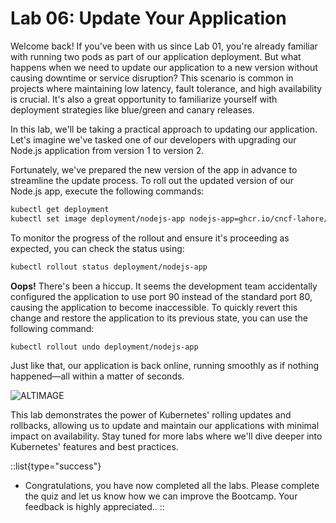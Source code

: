 # Lab 06: Update Your Application

Welcome back! If you've been with us since Lab 01, you're already familiar with running two pods as part of our application deployment. But what happens when we need to update our application to a new version without causing downtime or service disruption? This scenario is common in projects where maintaining low latency, fault tolerance, and high availability is crucial. It's also a great opportunity to familiarize yourself with deployment strategies like blue/green and canary releases.

In this lab, we'll be taking a practical approach to updating our application. Let's imagine we've tasked one of our developers with upgrading our Node.js application from version 1 to version 2.

Fortunately, we've prepared the new version of the app in advance to streamline the update process. To roll out the updated version of our Node.js app, execute the following commands:

```bash
kubectl get deployment
kubectl set image deployment/nodejs-app nodejs-app=ghcr.io/cncf-lahore/nodejs-app:v2
```

To monitor the progress of the rollout and ensure it's proceeding as expected, you can check the status using:

```sh
kubectl rollout status deployment/nodejs-app
```

**Oops!** There's been a hiccup. It seems the development team accidentally configured the application to use port 90 instead of the standard port 80, causing the application to become inaccessible. To quickly revert this change and restore the application to its previous state, you can use the following command:

```bash
kubectl rollout undo deployment/nodejs-app
```

Just like that, our application is back online, running smoothly as if nothing happened—all within a matter of seconds.

![ALTIMAGE](https://github.com/CNCF-Lahore/Kubernetes-Bootcamp/blob/main/asserts/ks36.png?raw=true)

This lab demonstrates the power of Kubernetes' rolling updates and rollbacks, allowing us to update and maintain our applications with minimal impact on availability. Stay tuned for more labs where we'll dive deeper into Kubernetes' features and best practices.

::list{type="success"}
- Congratulations, you have now completed all the labs. Please complete the quiz and let us know how we can improve the Bootcamp. Your feedback is highly appreciated.. 
::